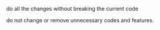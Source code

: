 do all the changes without breaking the current code

do not change or remove unnecessary codes and features.